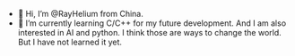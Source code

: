 - 👋 Hi, I’m @RayHelium from China.
- 🌱 I’m currently learning C/C++ for my future development. And I am also interested in AI and python. I think those are ways to change the world. But I have not learned it yet.
